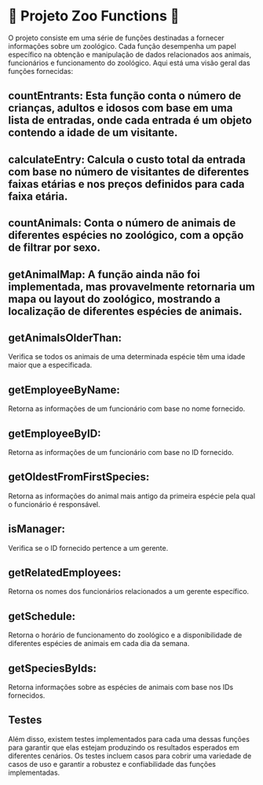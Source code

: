 # :construction: Projeto Zoo Functions :construction:
O projeto consiste em uma série de funções destinadas a fornecer informações sobre um zoológico. Cada função desempenha um papel específico na obtenção e manipulação de dados relacionados aos animais, funcionários e funcionamento do zoológico. Aqui está uma visão geral das funções fornecidas:

## countEntrants: Esta função conta o número de crianças, adultos e idosos com base em uma lista de entradas, onde cada entrada é um objeto contendo a idade de um visitante.

## calculateEntry: Calcula o custo total da entrada com base no número de visitantes de diferentes faixas etárias e nos preços definidos para cada faixa etária.

## countAnimals: Conta o número de animais de diferentes espécies no zoológico, com a opção de filtrar por sexo.

## getAnimalMap: A função ainda não foi implementada, mas provavelmente retornaria um mapa ou layout do zoológico, mostrando a localização de diferentes espécies de animais.

## getAnimalsOlderThan: 
Verifica se todos os animais de uma determinada espécie têm uma idade maior que a especificada.

## getEmployeeByName: 
Retorna as informações de um funcionário com base no nome fornecido.

## getEmployeeByID: 
Retorna as informações de um funcionário com base no ID fornecido.

## getOldestFromFirstSpecies: 
Retorna as informações do animal mais antigo da primeira espécie pela qual o funcionário é responsável.

## isManager: 
Verifica se o ID fornecido pertence a um gerente.

## getRelatedEmployees: 
Retorna os nomes dos funcionários relacionados a um gerente específico.

## getSchedule: 
Retorna o horário de funcionamento do zoológico e a disponibilidade de diferentes espécies de animais em cada dia da semana.

## getSpeciesByIds: 
Retorna informações sobre as espécies de animais com base nos IDs fornecidos.

## Testes
Além disso, existem testes implementados para cada uma dessas funções para garantir que elas estejam produzindo os resultados esperados em diferentes cenários. Os testes incluem casos para cobrir uma variedade de casos de uso e garantir a robustez e confiabilidade das funções implementadas.